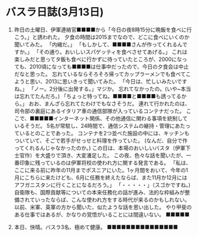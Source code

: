 # バスラ日誌(3月13日)

1. 昨日の土曜日、伊軍連絡官■■■■から「今日の夜8時15分に晩飯を食べに行こう。」と誘われた。
   夕食の時間は2015までなので、どこに食べにいくのか聞いてみた。
   「内緒だ。」
   「もしかして、■■■■さんが作ってくれるんですか。」
   「その通り。おいしいスパゲッティを食べさせてあげる。」
   これは楽しみだと思ってタ飯も食べに行かずに待っていたところが、2000になっても、2010頃になっても■■■■は仕事中だったので、今日の夕食会は中止だなと思った。
   忘れているならそろそろ帰ってカップラーメンでも食べてこようと思い、2013に思いきって聞いてみた。
   「今日は、忙しいみたいですね。」
   「ノー。2分後に出発する。」マジか。
   忘れてなかったの。(いや~本当は忘れてたんだろ。)
   「ちょっと特ってね。■■■■と■■■■も誘ってるから。」
   おお、まんざら忘れてたわけでもなさそうだ。
   連れて行かれたのは、司令部の裏庭にあるイタリア車の通信部隊が入っているコンテナだった。
   ここで、■■■■■インターネット関係、その他通信に関わる事項を統制しているそうだ。
   5名が常駐し、24時間で、通信システムの継持・管理にあたっているとのことであった。
   コンテナを2つ並べた施設の中には、キッチンもついていて、そごで若手がせっせと料理を作っていた。
   (なんだ、自分で作ってくれるんじゃなかったのか。)
   この日は、本場のおいしいバスタ（伊軍下士官作）を大盛りで頂き、大変瀁足した。
   この夜、色々な話を聞いたが、一番印象に残っているのは伊軍将校の使われ方に関する発言である。
   「私は、ここに来る前に昨年の11月までポスニアにいた。1ヶ月間をおいて、今年の1月にこちらに来たけども、6月に任務を終えたならば、また11月か12月にはアフガニスタンに行くことになるだろう。」
   「・・・・・」（スゴかですね。)
   自衛隊も、国際貢献等についての本来任務化の話が進み、法的な枠組みが整備されていったならば、こんな使われ方をする時代が来るのかもしれない。
   以前、米軍、英軍の方から聞いた、似たような話を思い出した。
   やり甲斐のある仕事ではあるが、かなりの覚悟がいることには間違いない。
   ■■■■■

2. 本日、快晴。バスラ3名、極めて健康。
   ■■■■■■■■■■■■■■■
